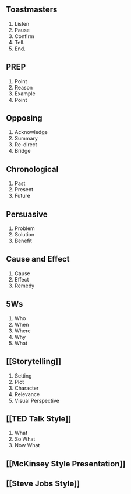 ## Toastmasters
1. Listen
2. Pause
3. Confirm
4. Tell.
5. End.
## PREP
1. Point
2. Reason
3. Example 
4. Point 
## Opposing
1. Acknowledge 
2. Summary
3. Re-direct 
4. Bridge
## Chronological
1. Past
2. Present
3. Future
## Persuasive
1. Problem
2. Solution
3. Benefit
## Cause and Effect
1. Cause
2. Effect
3. Remedy
## 5Ws
1. Who
2. When
3. Where
4. Why
5. What
## [[Storytelling]]
1. Setting
2. Plot
3. Character
4. Relevance
5. Visual Perspective

## [[TED Talk Style]]
1. What
2. So What
3. Now What
## [[McKinsey Style Presentation]]

## [[Steve Jobs Style]]